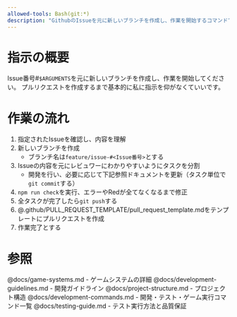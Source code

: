 ```yaml
---
allowed-tools: Bash(git:*)
description: "GithubのIssueを元に新しいブランチを作成し、作業を開始するコマンドです。"
---
```


# 指示の概要
Issue番号#`$ARGUMENTS`を元に新しいブランチを作成し、作業を開始してください。
プルリクエストを作成するまで基本的に私に指示を仰がなくていいです。

# 作業の流れ
1. 指定されたIssueを確認し、内容を理解
2. 新しいブランチを作成
   - ブランチ名は`feature/issue-#<Issue番号>`とする
3. Issueの内容を元にレビュワーにわかりやすいようにタスクを分割
   - 開発を行い、必要に応じて下記参照ドキュメントを更新（タスク単位で`git commit`する）
4. `npm run check`を実行、エラーやRedが全てなくなるまで修正
5. 全タスクが完了したら`git push`する
6. @.github/PULL_REQUEST_TEMPLATE/pull_request_template.mdをテンプレートにプルリクエストを作成
7. 作業完了とする

# 参照
@docs/game-systems.md - ゲームシステムの詳細
@docs/development-guidelines.md - 開発ガイドライン
@docs/project-structure.md - プロジェクト構造
@docs/development-commands.md - 開発・テスト・ゲーム実行コマンド一覧
@docs/testing-guide.md - テスト実行方法と品質保証
